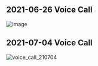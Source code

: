 ## 2021-06-26 Voice Call
![image](https://user-images.githubusercontent.com/50063698/123531059-40329b00-d73c-11eb-8cc3-aa2529e95d0d.png)
## 2021-07-04 Voice Call
![voice_call_210704](https://user-images.githubusercontent.com/50063698/124385882-aad27080-dd12-11eb-9297-ffaa5b34cb6e.PNG)
